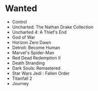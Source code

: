 # Wanted

- Control
- Uncharted: The Nathan Drake Collection
- Uncharted 4: A Thief's End
- God of War
- Horizon Zero Dawn
- Detroit: Become Human
- Marvel's Spider-Man
- Red Dead Redemption II
- Death Stranding
- Dark Souls: Remastered
- Star Wars Jedi : Fallen Order
- Titanfall 2
- Journey